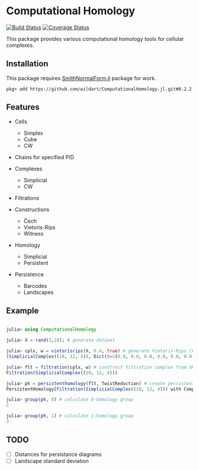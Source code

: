 # Computational Homology

[![Build Status](https://travis-ci.org/wildart/ComputationalHomology.jl.svg?branch=master)](https://travis-ci.org/wildart/ComputationalHomology.jl)
[![Coverage Status](https://coveralls.io/repos/wildart/ComputationalHomology.jl/badge.svg?branch=master&service=github)](https://coveralls.io/github/wildart/ComputationalHomology.jl?branch=master)

This package provides various computational homology tools for cellular complexes.


## Installation
This package requires [SmithNormalForm.jl](https://github.com/wildart/SmithNormalForm.jl/) package for work.

```
pkg> add https://github.com/wildart/ComputationalHomology.jl.git#0.2.2
```

## Features

- Cells

    - Simplex
    - Cube
    - CW

- Chains for specified PID

- Complexes

    - Simplicial
    - CW

- Filtrations

- Constructions

    - Čech
    - Vietoris-Rips
    - Witness

- Homology

    - Simplicial
    - Persistent

- Persistence

    - Barcodes
    - Landscapes


## Example
```julia

julia> using ComputationalHomology

julia> X = rand(3,10); # generate dataset

julia> cplx, w = vietorisrips(X, 0.4, true) # generate Vietoris-Rips (VR) complex
(SimplicialComplex((10, 12, 4)), Dict(0=>[0.0, 0.0, 0.0, 0.0, 0.0, 0.0, 0.0, 0.0, 0.0, 0.0],2=>[0.338893, 0.28014, 0.384243, 0.380966],1=>[0.338893, 0.321811, 0.304665, 0.310862, 0.27196, 0.28014, 0.366947, 0.380966, 0.191768, 0.384243, 0.359153, 0.365016]))

julia> flt = filtration(cplx, w) # construct filtration complex from VR complex
Filtration(SimplicialComplex((10, 12, 4)))

julia> ph = persistenthomology(flt, TwistReduction) # create persistent homology object with specific computation method
PersistentHomology[Filtration(SimplicialComplex((10, 12, 4))) with ComputationalHomology.TwistReduction]

julia> group(ph, 0) # calculate 0-homology group
2

julia> group(ph, 1) # calculate 1-homology group
3
```

## TODO
- [ ] Distances for persistance diagrams
- [ ] Landscape standard deviation
